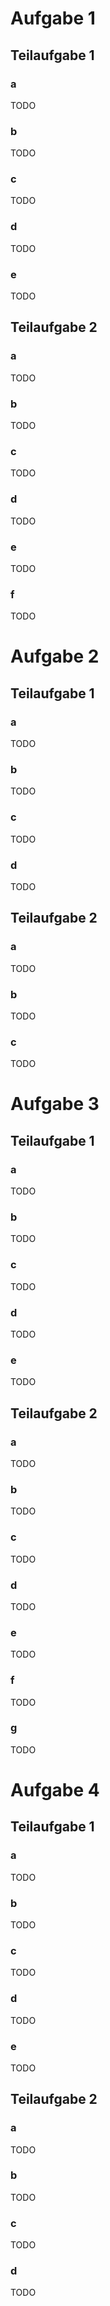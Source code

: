 # Aufgabe 1

## Teilaufgabe 1

### a

TODO

### b

TODO

### c

TODO

### d

TODO

### e

TODO

## Teilaufgabe 2

### a

TODO

### b

TODO

### c

TODO

### d

TODO

### e

TODO

### f

TODO

# Aufgabe 2

## Teilaufgabe 1

### a

TODO

### b

TODO

### c

TODO

### d

TODO

## Teilaufgabe 2

### a

TODO

### b

TODO

### c

TODO

# Aufgabe 3

## Teilaufgabe 1

### a

TODO

### b

TODO

### c

TODO

### d

TODO

### e

TODO

## Teilaufgabe 2

### a

TODO

### b

TODO

### c

TODO

### d

TODO

### e

TODO

### f

TODO

### g

TODO

# Aufgabe 4

## Teilaufgabe 1

### a

TODO

### b

TODO

### c

TODO

### d

TODO

### e

TODO

## Teilaufgabe 2

### a

TODO

### b

TODO

### c

TODO

### d

TODO